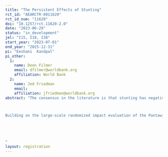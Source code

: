 ```yaml
---
title: "The Persistent Effects of Stunting"
rct_id: "AEARCTR-0011620"
rct_id_num: "11620"
doi: "10.1257/rct.11620-2.0"
date: "2023-06-29"
status: "in_development"
jel: "I15, I18, I38"
start_year: "2023-07-01"
end_year: "2025-12-31"
pi: "Eeshani  Kandpal"
pi_other:
  1:
    name: Deon Filmer
    email: dfilmer@worldbank.org
    affiliation: World Bank
  2:
    name: Jed Friedman
    email: 
    affiliation: jfriedman@worldbank.org
abstract: "The consensus in the literature is that stunting has negative associations with cognitive achievement (Sanchez, 2017; Lopez-Boo and Canon, 2014; Outes-Leon, Sanchez and Porter, 2011; Hoddinott et al., 2011; Maluccio et al., 2009; Walker et al., 2005), educational attainment (Hoddinott et al., 2011; Martorell et al., 2009; Alderman, Hoddinott and Kinsey, 2006), long-term economic outcomes (Grantham-McGregor et al., 2007; Thomas and Strauss, 1997; Galasso and Wagstaff, 2017), and even adult physical health (Alderman, 2011). However, virtually all this evidence has been generated from observational studies (such as Dewey and Begum, 2011) with the possibility that these estimates are upward biased (in absolute value) due to the influence of unobserved confounders such as parental choices of child investment, home environment, and even unobserved aspects of income and wealth. Another common approach to the identification of long-run stunting impacts leverages child- or household-level shocks, however these estimates also run the risk of confounding by other child development inputs also affected by the shock. To the best of our knowledge, only one prior study (analyzed in Hoddinott, 2011 and Maluccio et al., 2009, among others) estimates the consequences of early-life stunting with the identified counterfactual inference of randomized variation. This study covered only 4 villages in Guatemala.

Building on the large-scale randomized impact evaluation of the Pantawid cash transfer program in the Philippines, this proposed study should thus contribute rigorously-identified evidence on the causal relationship of stunting, which is a widely-used indicator of childhood nutritional status, with medium-run health, cognitive, and socioemotional outcomes. This research will constitute a major piece of evidence to the (thus far nascent) experimental literature on the role that early nutrition investments or insults play in overall child development. It will also contribute to the design of better investments in productive human capital. 


"
layout: registration
---
```


